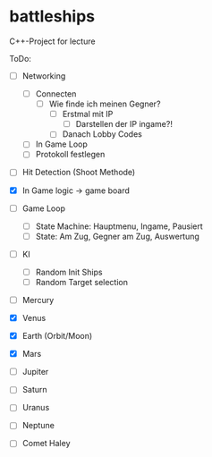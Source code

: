 # battleships
C++-Project for lecture

ToDo:
- [ ] Networking
  - [ ] Connecten
    - [ ] Wie finde ich meinen Gegner?
      - [ ] Erstmal mit IP
        - [ ] Darstellen der IP ingame?! 
      - [ ] Danach Lobby Codes 
  - [ ] In Game Loop
  - [ ] Protokoll festlegen
- [ ] Hit Detection (Shoot Methode)
- [X] In Game logic -> game board
- [ ] Game Loop
  - [ ] State Machine: Hauptmenu, Ingame, Pausiert
  - [ ] State: Am Zug, Gegner am Zug, Auswertung
- [ ] KI
  - [ ] Random Init Ships
  - [ ] Random Target selection
     
- [ ] Mercury
- [x] Venus
- [x] Earth (Orbit/Moon)
- [x] Mars
- [ ] Jupiter
- [ ] Saturn
- [ ] Uranus
- [ ] Neptune
- [ ] Comet Haley

 
